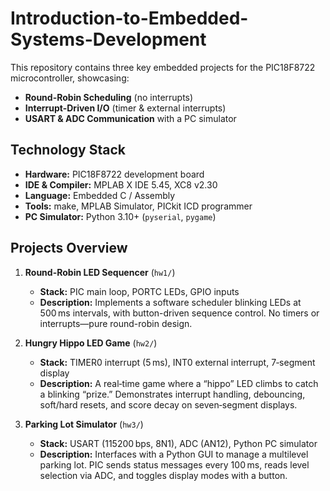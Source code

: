 # Introduction-to-Embedded-Systems-Development

This repository contains three key embedded projects for the PIC18F8722 microcontroller, showcasing:
- **Round-Robin Scheduling** (no interrupts)
- **Interrupt-Driven I/O** (timer & external interrupts)
- **USART & ADC Communication** with a PC simulator

## Technology Stack
- **Hardware:** PIC18F8722 development board
- **IDE & Compiler:** MPLAB X IDE 5.45, XC8 v2.30
- **Language:** Embedded C / Assembly
- **Tools:** make, MPLAB Simulator, PICkit ICD programmer
- **PC Simulator:** Python 3.10+ (`pyserial`, `pygame`)

## Projects Overview

1. **Round-Robin LED Sequencer** (`hw1/`)
   - **Stack:** PIC main loop, PORTC LEDs, GPIO inputs
   - **Description:** Implements a software scheduler blinking LEDs at 500 ms intervals, with button-driven sequence control. No timers or interrupts—pure round-robin design.

2. **Hungry Hippo LED Game** (`hw2/`)
   - **Stack:** TIMER0 interrupt (5 ms), INT0 external interrupt, 7‑segment display
   - **Description:** A real‑time game where a “hippo” LED climbs to catch a blinking “prize.” Demonstrates interrupt handling, debouncing, soft/hard resets, and score decay on seven‑segment displays.

3. **Parking Lot Simulator** (`hw3/`)
   - **Stack:** USART (115200 bps, 8N1), ADC (AN12), Python PC simulator
   - **Description:** Interfaces with a Python GUI to manage a multilevel parking lot. PIC sends status messages every 100 ms, reads level selection via ADC, and toggles display modes with a button.

